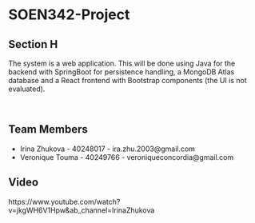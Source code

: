 # SOEN342-Project
<h2>Section H</h2>
<p>The system is a web application. This will be done using Java for the backend with SpringBoot for persistence handling, a MongoDB Atlas database and a React frontend with Bootstrap components (the UI is not evaluated).</p>
<br>
<h2>Team Members</h2>
<ul>
  <li>Irina Zhukova - 40248017 - ira.zhu.2003@gmail.com</li>
  <li>Veronique Touma - 40249766 - veroniqueconcordia@gmail.com</li>
</ul>
<h2>Video</h2>
<p>https://www.youtube.com/watch?v=jkgWH6V1Hpw&ab_channel=IrinaZhukova</p>
